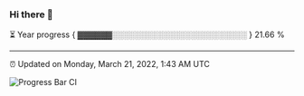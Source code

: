 ### Hi there 👋

⏳ Year progress { ▓▓▓▓▓▓░░░░░░░░░░░░░░░░░░░░░░░░ } 21.66 %

---

⏰ Updated on Monday, March 21, 2022, 1:43 AM UTC

![Progress Bar CI](https://github.com/arthurbuhl/arthurbuhl/workflows/Progress%20Bar%20CI/badge.svg)

